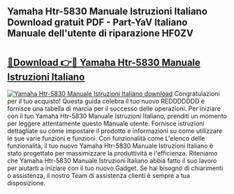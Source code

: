 ## Yamaha Htr-5830 Manuale Istruzioni Italiano Download gratuit PDF - Part-YaV Italiano Manuale dell'utente di riparazione HF0ZV

# <h2><a href="http://dfdky73.blite.top/?on=Yamaha+Htr-5830+Manuale+Istruzioni+Italiano">🔗Download 👉🔴 Yamaha Htr-5830 Manuale Istruzioni Italiano</a></h2>

[![Yamaha Htr-5830 Manuale Istruzioni Italiano download](https://i.imgur.com/lujVjoI.png)](http://dfdky73.blite.top/?on=Yamaha+Htr-5830+Manuale+Istruzioni+Italiano)
Congratulazioni per il tuo acquisto! Questa guida celebra il tuo nuovo REDDDDDDD e fornisce una tabella di marcia per il successo delle operazioni. Per iniziare con il tuo Yamaha Htr-5830 Manuale Istruzioni Italiano, prenditi un momento per leggere attentamente questo Manuale utente. Fornisce istruzioni dettagliate su come impostare il prodotto e informazioni su come utilizzare le sue varie funzioni e funzioni. Con funzionalità come L'elenco delle funzionalità, il tuo nuovo Yamaha Htr-5830 Manuale Istruzioni Italiano è stato progettato per massimizzare la produttività e l'efficienza. Riteniamo che Yamaha Htr-5830 Manuale Istruzioni Italiano abbia fatto il suo lavoro per aiutarti a iniziare con il tuo nuovo Gadget. Se hai bisogno di chiarimenti o assistenza, il nostro Team di assistenza clienti è sempre a tua disposizione.
